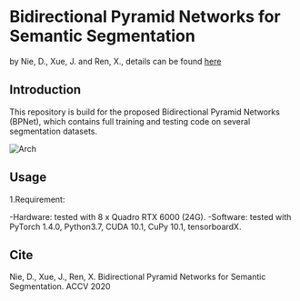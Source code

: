 # Bidirectional Pyramid Networks for Semantic Segmentation
by Nie, D., Xue, J. and Ren, X., details can be found [here](https://openaccess.thecvf.com/content/ACCV2020/html/Nie_Bidirectional_Pyramid_Networks_for_Semantic_Segmentation_ACCV_2020_paper.html) 

## Introduction
This repository is build for the proposed Bidirectional Pyramid Networks (BPNet), which contains full training and testing code on several segmentation datasets. 

![Arch](https://github.com/ginobilinie/BPNet/tree/master/img/arch1.png "Arch")

## Usage
1.Requirement:

-Hardware: tested with 8 x Quadro RTX 6000 (24G).
-Software: tested with PyTorch 1.4.0, Python3.7, CUDA 10.1, CuPy 10.1, tensorboardX.


## Cite

Nie, D., Xue, J., Ren, X. Bidirectional Pyramid Networks for Semantic Segmentation. ACCV 2020
